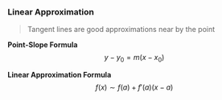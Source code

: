 ### Linear Approximation
> Tangent lines are good approximations near by the point

**Point-Slope Formula**
$$
    y - y_0 = m(x - x_0)
$$

**Linear Approximation Formula**
$$
    f(x) \sim f(a) + f'(a)(x - a)
$$